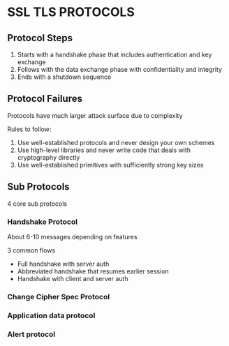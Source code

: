 # SSL TLS PROTOCOLS

## Protocol Steps
1. Starts with a handshake phase that includes authentication and key exchange
2. Follows with the data exchange phase with confidentiality and integrity
3. Ends with a shutdown sequence

## Protocol Failures
Protocols have much larger attack surface due to complexity

Rules to follow:
1. Use well-established protocols and never design your own schemes
2. Use high-level libraries and never write code that deals with cryptography directly
3. Use well-established primitives with sufficiently strong key sizes

## Sub Protocols
4 core sub protocols

### Handshake Protocol
About 6-10 messages depending on features

3 common flows
- Full handshake with server auth
- Abbreviated handshake that resumes earlier session
- Handshake with client and server auth

### Change Cipher Spec Protocol

### Application data protocol

### Alert protocol
